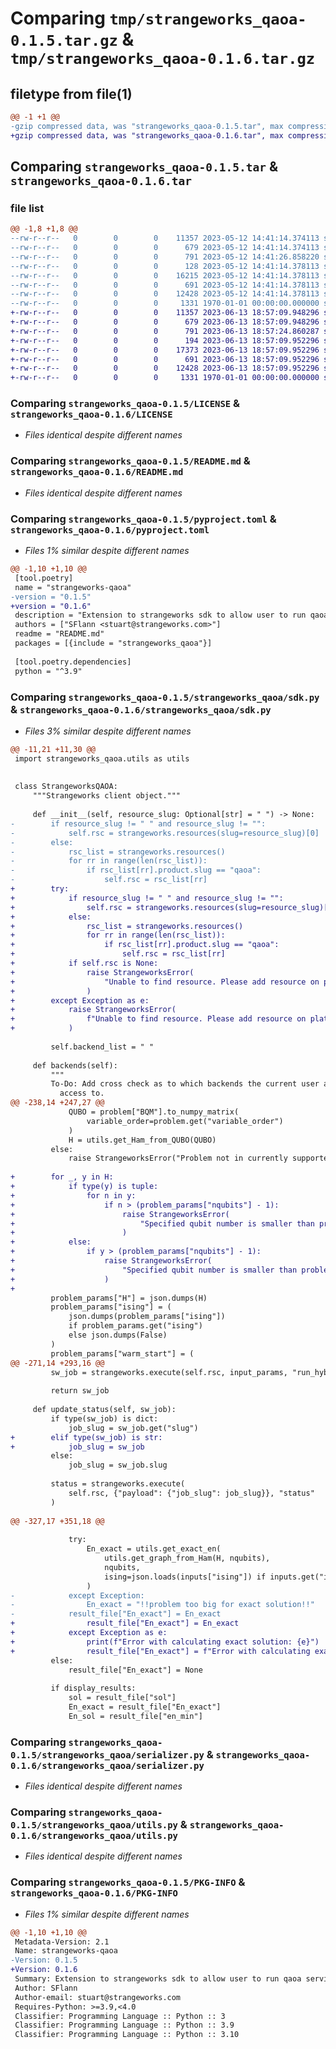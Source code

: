 # Comparing `tmp/strangeworks_qaoa-0.1.5.tar.gz` & `tmp/strangeworks_qaoa-0.1.6.tar.gz`

## filetype from file(1)

```diff
@@ -1 +1 @@
-gzip compressed data, was "strangeworks_qaoa-0.1.5.tar", max compression
+gzip compressed data, was "strangeworks_qaoa-0.1.6.tar", max compression
```

## Comparing `strangeworks_qaoa-0.1.5.tar` & `strangeworks_qaoa-0.1.6.tar`

### file list

```diff
@@ -1,8 +1,8 @@
--rw-r--r--   0        0        0    11357 2023-05-12 14:41:14.374113 strangeworks_qaoa-0.1.5/LICENSE
--rw-r--r--   0        0        0      679 2023-05-12 14:41:14.374113 strangeworks_qaoa-0.1.5/README.md
--rw-r--r--   0        0        0      791 2023-05-12 14:41:26.858220 strangeworks_qaoa-0.1.5/pyproject.toml
--rw-r--r--   0        0        0      128 2023-05-12 14:41:14.378113 strangeworks_qaoa-0.1.5/strangeworks_qaoa/__init__.py
--rw-r--r--   0        0        0    16215 2023-05-12 14:41:14.378113 strangeworks_qaoa-0.1.5/strangeworks_qaoa/sdk.py
--rw-r--r--   0        0        0      691 2023-05-12 14:41:14.378113 strangeworks_qaoa-0.1.5/strangeworks_qaoa/serializer.py
--rw-r--r--   0        0        0    12428 2023-05-12 14:41:14.378113 strangeworks_qaoa-0.1.5/strangeworks_qaoa/utils.py
--rw-r--r--   0        0        0     1331 1970-01-01 00:00:00.000000 strangeworks_qaoa-0.1.5/PKG-INFO
+-rw-r--r--   0        0        0    11357 2023-06-13 18:57:09.948296 strangeworks_qaoa-0.1.6/LICENSE
+-rw-r--r--   0        0        0      679 2023-06-13 18:57:09.948296 strangeworks_qaoa-0.1.6/README.md
+-rw-r--r--   0        0        0      791 2023-06-13 18:57:24.860287 strangeworks_qaoa-0.1.6/pyproject.toml
+-rw-r--r--   0        0        0      194 2023-06-13 18:57:09.952296 strangeworks_qaoa-0.1.6/strangeworks_qaoa/__init__.py
+-rw-r--r--   0        0        0    17373 2023-06-13 18:57:09.952296 strangeworks_qaoa-0.1.6/strangeworks_qaoa/sdk.py
+-rw-r--r--   0        0        0      691 2023-06-13 18:57:09.952296 strangeworks_qaoa-0.1.6/strangeworks_qaoa/serializer.py
+-rw-r--r--   0        0        0    12428 2023-06-13 18:57:09.952296 strangeworks_qaoa-0.1.6/strangeworks_qaoa/utils.py
+-rw-r--r--   0        0        0     1331 1970-01-01 00:00:00.000000 strangeworks_qaoa-0.1.6/PKG-INFO
```

### Comparing `strangeworks_qaoa-0.1.5/LICENSE` & `strangeworks_qaoa-0.1.6/LICENSE`

 * *Files identical despite different names*

### Comparing `strangeworks_qaoa-0.1.5/README.md` & `strangeworks_qaoa-0.1.6/README.md`

 * *Files identical despite different names*

### Comparing `strangeworks_qaoa-0.1.5/pyproject.toml` & `strangeworks_qaoa-0.1.6/pyproject.toml`

 * *Files 1% similar despite different names*

```diff
@@ -1,10 +1,10 @@
 [tool.poetry]
 name = "strangeworks-qaoa"
-version = "0.1.5"
+version = "0.1.6"
 description = "Extension to strangeworks sdk to allow user to run qaoa service"
 authors = ["SFlann <stuart@strangeworks.com>"]
 readme = "README.md"
 packages = [{include = "strangeworks_qaoa"}]
 
 [tool.poetry.dependencies]
 python = "^3.9"
```

### Comparing `strangeworks_qaoa-0.1.5/strangeworks_qaoa/sdk.py` & `strangeworks_qaoa-0.1.6/strangeworks_qaoa/sdk.py`

 * *Files 3% similar despite different names*

```diff
@@ -11,21 +11,30 @@
 import strangeworks_qaoa.utils as utils
 
 
 class StrangeworksQAOA:
     """Strangeworks client object."""
 
     def __init__(self, resource_slug: Optional[str] = " ") -> None:
-        if resource_slug != " " and resource_slug != "":
-            self.rsc = strangeworks.resources(slug=resource_slug)[0]
-        else:
-            rsc_list = strangeworks.resources()
-            for rr in range(len(rsc_list)):
-                if rsc_list[rr].product.slug == "qaoa":
-                    self.rsc = rsc_list[rr]
+        try:
+            if resource_slug != " " and resource_slug != "":
+                self.rsc = strangeworks.resources(slug=resource_slug)[0]
+            else:
+                rsc_list = strangeworks.resources()
+                for rr in range(len(rsc_list)):
+                    if rsc_list[rr].product.slug == "qaoa":
+                        self.rsc = rsc_list[rr]
+            if self.rsc is None:
+                raise StrangeworksError(
+                    "Unable to find resource. Please add resource on platform https://portal.strangeworks.com/products"  # noqa: E501
+                )
+        except Exception as e:
+            raise StrangeworksError(
+                f"Unable to find resource. Please add resource on platform https://portal.strangeworks.com/products: {e}"  # noqa: E501
+            )
 
         self.backend_list = " "
 
     def backends(self):
         """
         To-Do: Add cross check as to which backends the current user actually has
           access to.
@@ -238,14 +247,27 @@
             QUBO = problem["BQM"].to_numpy_matrix(
                 variable_order=problem.get("variable_order")
             )
             H = utils.get_Ham_from_QUBO(QUBO)
         else:
             raise StrangeworksError("Problem not in currently supported format")
 
+        for _, y in H:
+            if type(y) is tuple:
+                for n in y:
+                    if n > (problem_params["nqubits"] - 1):
+                        raise StrangeworksError(
+                            "Specified qubit number is smaller than problem"
+                        )
+            else:
+                if y > (problem_params["nqubits"] - 1):
+                    raise StrangeworksError(
+                        "Specified qubit number is smaller than problem"
+                    )
+
         problem_params["H"] = json.dumps(H)
         problem_params["ising"] = (
             json.dumps(problem_params["ising"])
             if problem_params.get("ising")
             else json.dumps(False)
         )
         problem_params["warm_start"] = (
@@ -271,14 +293,16 @@
         sw_job = strangeworks.execute(self.rsc, input_params, "run_hybrid_job")
 
         return sw_job
 
     def update_status(self, sw_job):
         if type(sw_job) is dict:
             job_slug = sw_job.get("slug")
+        elif type(sw_job) is str:
+            job_slug = sw_job
         else:
             job_slug = sw_job.slug
 
         status = strangeworks.execute(
             self.rsc, {"payload": {"job_slug": job_slug}}, "status"
         )
 
@@ -327,17 +351,18 @@
 
             try:
                 En_exact = utils.get_exact_en(
                     utils.get_graph_from_Ham(H, nqubits),
                     nqubits,
                     ising=json.loads(inputs["ising"]) if inputs.get("ising") else False,
                 )
-            except Exception:
-                En_exact = "!!problem too big for exact solution!!"
-            result_file["En_exact"] = En_exact
+                result_file["En_exact"] = En_exact
+            except Exception as e:
+                print(f"Error with calculating exact solution: {e}")
+                result_file["En_exact"] = f"Error with calculating exact solution: {e}"
         else:
             result_file["En_exact"] = None
 
         if display_results:
             sol = result_file["sol"]
             En_exact = result_file["En_exact"]
             En_sol = result_file["en_min"]
```

### Comparing `strangeworks_qaoa-0.1.5/strangeworks_qaoa/serializer.py` & `strangeworks_qaoa-0.1.6/strangeworks_qaoa/serializer.py`

 * *Files identical despite different names*

### Comparing `strangeworks_qaoa-0.1.5/strangeworks_qaoa/utils.py` & `strangeworks_qaoa-0.1.6/strangeworks_qaoa/utils.py`

 * *Files identical despite different names*

### Comparing `strangeworks_qaoa-0.1.5/PKG-INFO` & `strangeworks_qaoa-0.1.6/PKG-INFO`

 * *Files 1% similar despite different names*

```diff
@@ -1,10 +1,10 @@
 Metadata-Version: 2.1
 Name: strangeworks-qaoa
-Version: 0.1.5
+Version: 0.1.6
 Summary: Extension to strangeworks sdk to allow user to run qaoa service
 Author: SFlann
 Author-email: stuart@strangeworks.com
 Requires-Python: >=3.9,<4.0
 Classifier: Programming Language :: Python :: 3
 Classifier: Programming Language :: Python :: 3.9
 Classifier: Programming Language :: Python :: 3.10
```

